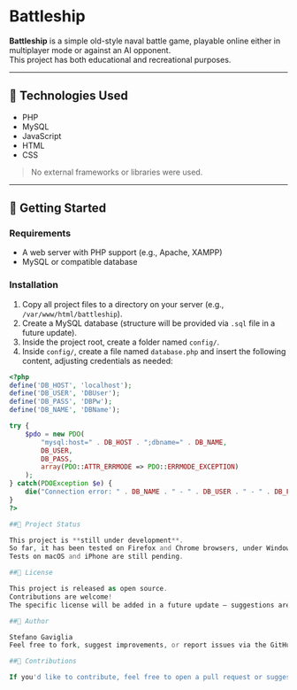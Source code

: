 # Battleship

**Battleship** is a simple old-style naval battle game, playable online either in multiplayer mode or against an AI opponent.  
This project has both educational and recreational purposes.

---

## 🔧 Technologies Used

- PHP  
- MySQL  
- JavaScript  
- HTML  
- CSS  

> No external frameworks or libraries were used.

---

## 🚀 Getting Started

### Requirements

- A web server with PHP support (e.g., Apache, XAMPP)
- MySQL or compatible database

### Installation

1. Copy all project files to a directory on your server (e.g., `/var/www/html/battleship`).
2. Create a MySQL database (structure will be provided via `.sql` file in a future update).
3. Inside the project root, create a folder named `config/`.
4. Inside `config/`, create a file named `database.php` and insert the following content, adjusting credentials as needed:

```php
<?php
define('DB_HOST', 'localhost');
define('DB_USER', 'DBUser');
define('DB_PASS', 'DBPw');
define('DB_NAME', 'DBName');

try {
    $pdo = new PDO(
        "mysql:host=" . DB_HOST . ";dbname=" . DB_NAME,
        DB_USER,
        DB_PASS,
        array(PDO::ATTR_ERRMODE => PDO::ERRMODE_EXCEPTION)
    );
} catch(PDOException $e) {
    die("Connection error: " . DB_NAME . " - " . DB_USER . " - " . DB_PASS . " - " . $e->getMessage());
}
?>

##🧪 Project Status

This project is **still under development**.
So far, it has been tested on Firefox and Chrome browsers, under Windows and Linux desktop environments.
Tests on macOS and iPhone are still pending.

##📄 License

This project is released as open source.
Contributions are welcome!
The specific license will be added in a future update — suggestions are appreciated (MIT, GPL, etc.).

##👤 Author

Stefano Gaviglia
Feel free to fork, suggest improvements, or report issues via the GitHub repository.

##🤝 Contributions

If you'd like to contribute, feel free to open a pull request or suggest improvements via issues.
